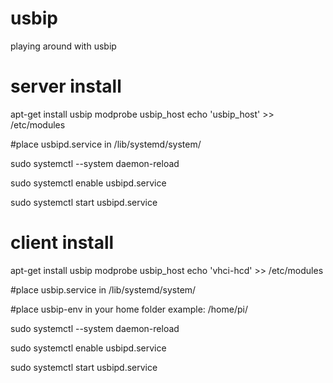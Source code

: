 # usbip
playing around with usbip



# server install

  apt-get install usbip
  modprobe usbip_host
  echo 'usbip_host' >> /etc/modules
  
  
  #place usbipd.service in /lib/systemd/system/
  
  
  sudo systemctl --system daemon-reload
  
  sudo systemctl enable usbipd.service
  
  sudo systemctl start usbipd.service
  
  
  
# client install

  apt-get install usbip
  modprobe usbip_host
  echo 'vhci-hcd' >> /etc/modules
  
  
  #place usbip.service in /lib/systemd/system/
  
  #place usbip-env in your home folder example: /home/pi/<PLACE HERE>
  
  
  sudo systemctl --system daemon-reload
  
  sudo systemctl enable usbipd.service
  
  sudo systemctl start usbipd.service
  
